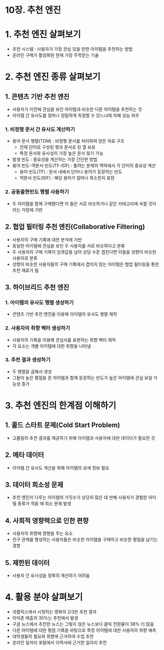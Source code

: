 # 10장. 추천 엔진

# 1. 추천 엔진 살펴보기

- 추천 시스템 : 사용자가 가장 관심 있을 만한 아이템을 추천하는 방법
- 온라인 구매가 활성화된 현재 가장 주목받는 기술

# 2. 추천 엔진 종류 살펴보기

## 1. 콘텐츠 기반 추천 엔진

- 사용자가 이전에 관심을 보인 아이템과 비슷한 다른 아이템을 추천하는 것
- 아이템 간 유사도를 얼마나 정밀하게 측정할 수 있느냐에 의해 성능 좌우

### 1. 비정형 문서 간 유사도 계산하기

- 용어 문서 행렬(TDM) : 비정형 문서를 처리하여 얻은 자료 구조
  - 전체 단어로 구성된 행과 문서로 된 열 보유
  - 특정 문서와 유사성이 가장 높은 문서 찾기 가능
- 발생 빈도 : 중요성을 계산하는 가장 간단한 방법
- 용어 빈도-역문서 빈도(TF-IDF) : 풀려는 문제의 맥락에서 각 단어의 중요성 계산
  - 용어 빈도(TF) : 문서 내에서 단어나 용어가 등장하는 빈도
  - 역문서 빈도(IDF) : 해당 용어가 얼마나 희소한지 표현

### 2. 공동출현빈도 행렬 사용하기

- 두 아이템을 함께 구매했다면 이 둘은 서로 비슷하거나 같은 카테고리에 속할 것이라는 가정에 기반

## 2. 협업 필터링 추천 엔진(Collaborative Filtering)

- 사용자의 구매 기록에 대한 분석에 기반
- 동일한 아이템에 관심을 보인 두 사용자를 서로 비슷하다고 분류
- 두 사용자의 구매 기록이 임곗값을 넘어 상당 수준 겹친다면 이들을 성향이 비슷한 사용자로 분류
- 성향이 비슷한 사용자들의 구매 기록에서 겹치지 않는 아이템은 협업 필터링을 통한 추천 재료가 됨

## 3. 하이브리드 추천 엔진

### 1. 아이템의 유사도 행렬 생성하기

- 콘텐츠 기반 추천 엔진을 이용해 아이템의 유사도 행렬 제작

### 2. 사용자의 취향 벡터 생성하기

- 사용자의 기록을 이용해 관심사를 표현하는 취향 벡터 제작
- 각 요소는 개별 아이템에 대한 취향을 나타냄

### 3. 추천 결과 생성하기

- 두 행렬을 곱해서 생성
- 그들이 높은 평점을 준 아이템과 함께 등장하는 빈도가 높은 아이템에 관심 보일 가능성 증가

# 3. 추천 엔진의 한계점 이해하기

## 1. 콜드 스타트 문제(Cold Start Problem)

- 고품질의 추천 결과를 제공하기 위해 아이템과 사용자에 대한 데이터가 필요한 것

## 2. 메타 데이터

- 아이템 간 유사도 계산을 위해 아이템의 상세 정보 필요

## 3. 데이터 희소성 문제

- 추천 엔진이 다루는 아이템의 가짓수가 상당히 많은 데 반해 사용자가 경험한 아이템 종류가 적을 때 희소 문제 발생

## 4. 사회적 영향력으로 인한 편향

- 사용자의 취향에 영향을 주는 요소
- 친구 관계를 형성하는 사용자들은 비슷한 아이템을 구매하고 비슷한 평점을 남기는 경향

## 5. 제한된 데이터

- 사용자 간 유사성을 정확히 계산하기 어려움

# 4. 활용 분야 살펴보기

- 넷플릭스에서 시청하는 영화의 2/3은 추천 결과
- 아마존 매출의 35%는 추천에서 발생
- 구글 뉴스에서 추천한 뉴스는 그렇지 않은 뉴스보다 클릭 전환율이 38% 더 많음
- 다른 아이템에 대한 평점 기록을 바탕으로 특정 아이템에 대한 사용자의 취향 예측
- 대학생들의 필요와 취향에 근거하여 수업 추천
- 온라인 일자리 포털에서 이력서에 근거한 일자리 추천